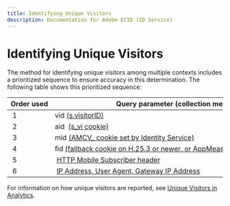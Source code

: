 ```yaml
---
title: Identifying Unique Visitors
description: Documentation for Adobe ECID (ID Service)
---
```


# Identifying Unique Visitors

The method for identifying unique visitors among multiple contexts includes a prioritized sequence to ensure accuracy in this determination. The following table shows this prioritized sequence:

| Order used | Query parameter (collection method) | post_visid_type column value | Present when |
|---|---|---|---|
| 1 |vid [(s.visitorID)](https://docs.adobe.com/content/help/en/analytics/technotes/visitor-identification.html) | 0 |`s.visitorID` is set.|
| 2 |aid  [(s_vi cookie)](https://docs.adobe.com/content/help/en/analytics/technotes/visitor-identification.html) | 3 |Visitor had an existing s_vi cookie before you deployed the Visitor ID service, or you have a Visitor ID [grace period](https://docs.adobe.com/content/help/en/id-service/using/reference/analytics-reference/grace-period.html) configured. |
| 3 |mid [(AMCV_ cookie set by Identity Service)](https://docs.adobe.com/content/help/en/id-service/using/home.html) | 5 | Visitor's browser accepts cookies (first-party), and the [!UICONTROL Identity Service] is deployed. |
| 4 |fid [(fallback cookie on H.25.3 or newer, or AppMeasurement for JavaScript)](https://docs.adobe.com/content/help/en/analytics/technotes/visitor-identification.html) | 4 | Visitor's browser accepts cookies (first-party). |
| 5 | [HTTP Mobile Subscriber header](https://docs.adobe.com/content/help/en/analytics/technotes/visitor-identification.html) | 2 | Device is recognized as a mobile device. |
| 6 | [IP Address, User Agent, Gateway IP Address](https://docs.adobe.com/content/help/en/analytics/technotes/visitor-identification.html) | 1 | Visitor's browser does not accept cookies. |

For information on how unique visitors are reported, see [Unique Visitors in Analytics](https://docs.adobe.com/content/help/en/analytics/components/variables/dimensions-reports/reports-unique-visitors-v15-dsc.html).
